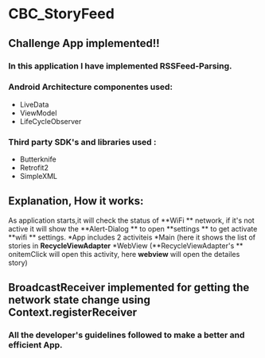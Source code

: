 # CBC_StoryFeed
## Challenge App implemented!!
### In this application I have implemented **RSSFeed-Parsing.** 
### Android Architecture componentes used:
* LiveData
* ViewModel
* LifeCycleObserver
### Third party **SDK's** and **libraries** used : 
* Butterknife
* Retrofit2
* SimpleXML
## Explanation, How it works:
As application starts,it will check the status of **WiFi ** network, if it's not active it will show the 
**Alert-Dialog ** to open **settings ** to get activate **wifi ** settings.
*App includes 2 activiteis
   *Main (here it shows the list of stories in **RecycleViewAdapter**
   *WebView (**RecycleViewAdapter's ** onitemClick will open this activity, here **webview** will open the detailes story)
## BroadcastReceiver implemented for getting the **network state change** using **Context.registerReceiver**

### All the developer's guidelines followed to make a better and efficient App.
  

